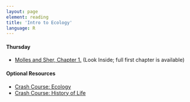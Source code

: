 ```yaml
---
layout: page
element: reading
title: 'Intro to Ecology'
language: R
---
```


#### Thursday
* [Molles and Sher, Chapter 1.](https://www.amazon.com/Ecology-Concepts-Applications-Manuel-Molles/dp/1260085155/ref=dp_ob_title_bk) (Look Inside; full first chapter is available)

#### Optional Resources
* [Crash Course: Ecology](https://www.youtube.com/watch?v=izRvPaAWgyw&list=PL3EED4C1D684D3ADF&index=40)
* [Crash Course: History of Life](https://www.youtube.com/watch?v=sjE-Pkjp3u4&list=PL8dPuuaLjXtNdTKZkV_GiIYXpV9w4WxbX)

